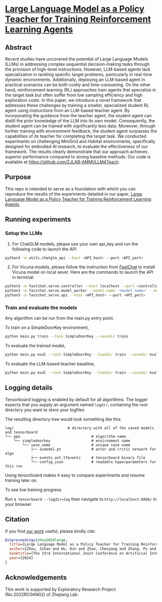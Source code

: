 # [Large Language Model as a Policy Teacher for Training Reinforcement Learning Agents](https://arxiv.org/abs/2311.13373)

## Abstract 
Recent studies have uncovered the potential of Large Language Models (LLMs) in addressing complex sequential decision-making tasks through the provision of high-level instructions. However, LLM-based agents lack specialization in tackling specific target problems, particularly in real-time dynamic environments. Additionally, deploying an LLM-based agent in practical scenarios can be both costly and time-consuming. On the other hand, reinforcement learning (RL) approaches train agents that specialize in the target task but often suffer from low sampling efficiency and high exploration costs. In this paper, we introduce a novel framework that addresses these challenges by training a smaller, specialized student RL agent using instructions from an LLM-based teacher agent. By incorporating the guidance from the teacher agent, the student agent can distill the prior knowledge of the LLM into its own model. Consequently, the student agent can be trained with significantly less data. Moreover, through further training with environment feedback, the student agent surpasses the capabilities of its teacher for completing the target task. We conducted experiments on challenging MiniGrid and Habitat environments, specifically designed for embodied AI research, to evaluate the effectiveness of our framework. The results clearly demonstrate that our approach achieves superior performance compared to strong baseline methods. Our code is available at https://github.com/ZJLAB-AMMI/LLM4Teach.

## Purpose
This repo is intended to serve as a foundation with which you can reproduce the results of the experiments detailed in our paper, [Large Language Model as a Policy Teacher for Training Reinforcement Learning Agents](https://arxiv.org/abs/2311.13373).


## Running experiments
### Setup the LLMs

1. For ChatGLM models, please use your own api_key and run the following code to launch the API
```bash
python3 -m utils.chatglm_api --host <API_host> --port <API_port>
```

2. For Vicuna models, please follow the instruction from [FastChat](https://github.com/lm-sys/FastChat) to install Vicuna model on local sever. Here are the commands to launch the API in terminal: 

```bash
python3 -m fastchat.serve.controller --host localhost --port <controller_port>        ### Launch the controller
python3 -m fastchat.serve.model_worker --model-name '<model_name>' --model-path <Vicuna_path> --controller http://localhost:<controller_port> --port <model_port> --worker_address http://localhost:<model_port>        ### Launch the model worker
python3 -m fastchat.serve.api --host <API_host> --port <API_port>        ### Launch the API
```


### Train and evaluate the models
Any algorithm can be run from the main.py entry point.

To train on a SimpleDoorKey environment,

```bash
python main.py train --task SimpleDoorKey --savedir train
```

<!--to train with given query result from LLM as teacher,

```bash
python main.py train --task SimpleDoorKey --savedir train --offline_planner
```-->

To evaluate the trained model,

```bash
python main.py eval --task SimpleDoorKey --loaddir train --savedir eval
```

To evaluate the LLM-based teacher baseline,
```bash
python main.py eval --task SimpleDoorKey --loaddir train --savedir eval --eval_teacher
```

## Logging details 
Tensorboard logging is enabled by default for all algorithms. The logger expects that you supply an argument named ```logdir```, containing the root directory you want to store your logfiles

The resulting directory tree would look something like this:
```
log/                         # directory with all of the saved models and tensorboard 
└── ppo                                 # algorithm name
    └── simpledoorkey                   # environment name
        └── save_name                   # unique save name 
            ├── acmodel.pt              # actor and critic network for algo
            ├── events.out.tfevents     # tensorboard binary file
            └── config.json             # readable hyperparameters for this run
```

Using tensorboard makes it easy to compare experiments and resume training later on.

To see live training progress

Run ```$ tensorboard --logdir=log``` then navigate to ```http://localhost:6006/``` in your browser

## Citation
If you find [our work](https://arxiv.org/abs/2311.13373) useful, please kindly cite: 
```bibtex
@inproceedings{zhou2024large,
  title={Large Language Model as a Policy Teacher for Training Reinforcement Learning Agents},
  author={Zhou, Zihao and Hu, Bin and Zhao, Chenyang and Zhang, Pu and Liu, Bin},
  booktitle={The 33rd International Joint Conference on Artificial Intelligence (IJCAI 2024)},
  year={2024}
}
```

## Acknowledgements
This work is supported by Exploratory Research Project (No.2022RC0AN02) of Zhejiang Lab.
